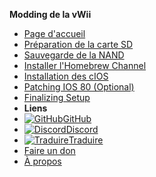 **Modding de la vWii**
- [Page d'accueil](../introduction)
- [Préparation de la carte SD](sd-preparation)
- [Sauvegarde de la NAND](nand-backup)
- [Installer l'Homebrew Channel](installing-homebrewchannel)
- [Installation des cIOS](installing-cioses)
- [Patching IOS 80 (Optional)](patching-ios80)
- [Finalizing Setup](finalizing-setup)
- **Liens**
- [![GitHub](https://icongr.am/simple/github.svg?color=808080&size=16)GitHub](https://github.com/hacks-guide/Guide-WiiU)
- [![Discord](https://icongr.am/simple/discord.svg?colored&size=16)Discord](https://discord.gg/C29hYvh)
- [![Traduire](https://icongr.am/material/translate.svg?color=808080&size=16)Traduire](https://hacks-guide.crowdin.com/u/projects/10)
- [Faire un don](../donations)
- [À propos](../about)
